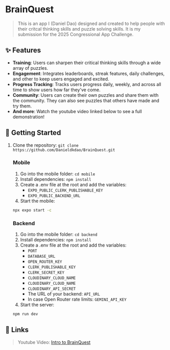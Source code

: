 # BrainQuest

> This is an app I (Daniel Dao) designed and created to help people with their critcal thinking skills and puzzle solving skills. It is my submission for the 2025 Congressional App Challenge.

## ✨ Features

* **Training**: Users can sharpen their critical thinking skills through a wide array of puzzles.
* **Engagement**: Integrates leaderboards, streak features, daily challenges, and other to keep users engaged and excited.
* **Progress Tracking**: Tracks users progress daily, weekly, and across all time to show users how far they've come.
* **Community**: Users can create their own puzzles and share them with the community. They can also see puzzles that others have made and try them.
* **And more**: Watch the youtube video linked below to see a full demonstration!

## 🚀 Getting Started

1. Clone the repository: `git clone https://github.com/Danieldkdao/BrainQuest.git`
   ### Mobile
   1. Go into the mobile folder: `cd mobile`
   2. Install dependencies: `npm install`
   3. Create a .env file at the root and add the variables:
      - `EXPO_PUBLIC_CLERK_PUBLISHABLE_KEY`
      - `EXPO_PUBLIC_BACKEND_URL`
   4. Start the mobile:
   ```bash
   npx expo start -c
   ```
   ### Backend
   1. Go into the mobile folder: `cd backend`
   2. Install dependencies: `npm install`
   3. Create a .env file at the root and add the variables:
      - `PORT`
      - `DATABASE_URL`
      - `OPEN_ROUTER_KEY`
      - `CLERK_PUBLISHABLE_KEY`
      - `CLERK_SECRET_KEY`
      - `CLOUDINARY_CLOUD_NAME`
      - `CLOUDINARY_CLOUD_NAME`
      - `CLOUDINARY_API_SECRET`
      - The URL of your backend: `API_URL`
      - In case Open Router rate limits: `GEMINI_API_KEY`
   4. Start the server:
   ```bash
   npm run dev
   ```
   
## 🔗 Links

> Youtube Video: [Intro to BrainQuest]("https://www.youtube.com/watch?v=yVew4DAWAns")
